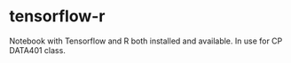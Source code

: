 # tensorflow-r
Notebook with Tensorflow and R both installed and available. In use for CP DATA401 class. 
